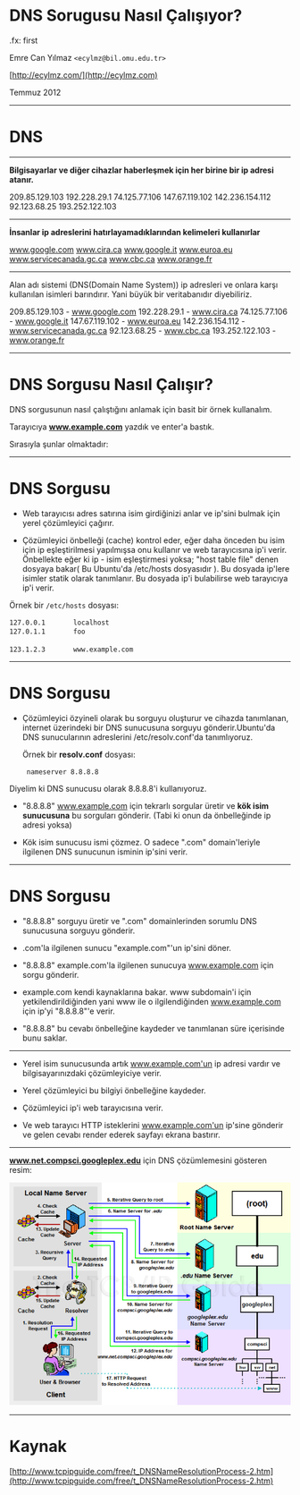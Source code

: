 # DNS Sorugusu Nasıl Çalışıyor?

.fx: first

Emre Can Yılmaz `<ecylmz@bil.omu.edu.tr>`

[http://ecylmz.com/](http://ecylmz.com)

Temmuz 2012

---

# DNS

---

**Bilgisayarlar ve diğer cihazlar haberleşmek için her birine bir ip adresi
atanır.**

   209.85.129.103
   192.228.29.1
   74.125.77.106
   147.67.119.102
   142.236.154.112
   92.123.68.25
   193.252.122.103

---

**İnsanlar ip adreslerini hatırlayamadıklarından kelimeleri kullanırlar**

   www.google.com
   www.cira.ca
   www.google.it
   www.euroa.eu
   www.servicecanada.gc.ca
   www.cbc.ca
   www.orange.fr

---

Alan adı sistemi (DNS(Domain Name System)) ip adresleri ve onlara karşı
kullanılan isimleri barındırır. Yani büyük bir veritabanıdır diyebiliriz.


   209.85.129.103    -   www.google.com
   192.228.29.1      -   www.cira.ca
   74.125.77.106     -   www.google.it
   147.67.119.102    -   www.euroa.eu
   142.236.154.112   -   www.servicecanada.gc.ca
   92.123.68.25      -   www.cbc.ca
   193.252.122.103   -   www.orange.fr

---

# DNS Sorgusu Nasıl Çalışır?

DNS sorgusunun nasıl çalıştığını anlamak için basit bir örnek kullanalım.

Tarayıcıya **www.example.com** yazdık ve enter'a bastık.

Sırasıyla şunlar olmaktadır:

---

# DNS Sorgusu

- Web tarayıcısı adres satırına isim girdiğinizi anlar ve ip'sini bulmak için
   yerel çözümleyici çağırır.

- Çözümleyici önbelleği (cache) kontrol eder, eğer daha önceden bu isim için ip
   eşleştirilmesi yapılmışsa onu kullanır ve web tarayıcısına ip'i verir.
   Önbellekte eğer ki ip - isim eşleştirmesi yoksa; "host table file" denen
   dosyaya bakar( Bu Ubuntu'da /etc/hosts dosyasıdır ). Bu dosyada ip'lere
   isimler statik olarak tanımlanır. Bu dosyada ip'i bulabilirse web tarayıcıya
   ip'i verir.

Örnek bir `/etc/hosts` dosyası:

    127.0.0.1       localhost
    127.0.1.1       foo

    123.1.2.3       www.example.com

---

# DNS Sorgusu

- Çözümleyici özyineli olarak bu sorguyu oluşturur ve cihazda tanımlanan,
   internet üzerindeki bir DNS sunucusuna sorguyu gönderir.Ubuntu'da DNS
   sunucularının adreslerini /etc/resolv.conf'da tanımlıyoruz.

   Örnek bir **resolv.conf** dosyası:

       nameserver 8.8.8.8

Diyelim ki DNS sunucusu olarak 8.8.8.8'i kullanıyoruz.

- "8.8.8.8" www.example.com için tekrarlı sorgular üretir ve **kök isim
   sunucusuna** bu sorguları gönderir. (Tabi ki onun da önbelleğinde ip adresi
   yoksa)

- Kök isim sunucusu ismi çözmez. O sadece ".com" domain'leriyle ilgilenen DNS
   sunucunun isminin ip'sini verir.

---

# DNS Sorgusu

- "8.8.8.8" sorguyu üretir ve ".com" domainlerinden sorumlu DNS sunucusuna
   sorguyu gönderir.

- .com'la ilgilenen sunucu "example.com"'un ip'sini döner.

- "8.8.8.8" example.com'la ilgilenen sunucuya www.example.com için sorgu
   gönderir.

- example.com kendi kaynaklarına bakar. www subdomain'i için
   yetkilendirildiğinden yani www ile o ilgilendiğinden www.example.com için
   ip'yi "8.8.8.8"'e verir.

- "8.8.8.8" bu cevabı önbelleğine kaydeder ve tanımlanan süre içerisinde bunu
    saklar.

---

- Yerel isim sunucusunda artık www.example.com'un ip adresi vardır ve
    bilgisayarınızdaki çözümleyiciye verir.

- Yerel çözümleyici bu bilgiyi önbelleğine kaydeder.

- Çözümleyici ip'i web tarayıcısına verir.

- Ve web tarayıcı HTTP isteklerini www.example.com'un ip'sine gönderir ve
    gelen cevabı render ederek sayfayı ekrana bastırır.

---

**www.net.compsci.googleplex.edu** için DNS çözümlemesini gösteren resim:

![dnsresolution](media/dnsresolution.png)

---

# Kaynak

[http://www.tcpipguide.com/free/t_DNSNameResolutionProcess-2.htm](http://www.tcpipguide.com/free/t_DNSNameResolutionProcess-2.htm)

